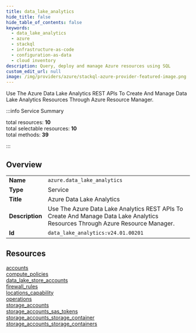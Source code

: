 ```yaml
---
title: data_lake_analytics
hide_title: false
hide_table_of_contents: false
keywords:
  - data_lake_analytics
  - azure
  - stackql
  - infrastructure-as-code
  - configuration-as-data
  - cloud inventory
description: Query, deploy and manage Azure resources using SQL
custom_edit_url: null
image: /img/providers/azure/stackql-azure-provider-featured-image.png
---
```

Use The Azure Data Lake Analytics REST APIs To Create And Manage Data Lake Analytics Resources Through Azure Resource Manager.  
    
:::info Service Summary

<div class="row">
<div class="providerDocColumn">
<span>total resources:&nbsp;<b>10</b></span><br />
<span>total selectable resources:&nbsp;<b>10</b></span><br />
<span>total methods:&nbsp;<b>39</b></span><br />
</div>
</div>

:::

## Overview
<table><tbody>
<tr><td><b>Name</b></td><td><code>azure.data_lake_analytics</code></td></tr>
<tr><td><b>Type</b></td><td>Service</td></tr>
<tr><td><b>Title</b></td><td>Azure Data Lake Analytics</td></tr>
<tr><td><b>Description</b></td><td>Use The Azure Data Lake Analytics REST APIs To Create And Manage Data Lake Analytics Resources Through Azure Resource Manager.</td></tr>
<tr><td><b>Id</b></td><td><code>data_lake_analytics:v24.01.00201</code></td></tr>
</tbody></table>

## Resources
<div class="row">
<div class="providerDocColumn">
<a href="/providers/azure/data_lake_analytics/accounts/">accounts</a><br />
<a href="/providers/azure/data_lake_analytics/compute_policies/">compute_policies</a><br />
<a href="/providers/azure/data_lake_analytics/data_lake_store_accounts/">data_lake_store_accounts</a><br />
<a href="/providers/azure/data_lake_analytics/firewall_rules/">firewall_rules</a><br />
<a href="/providers/azure/data_lake_analytics/locations_capability/">locations_capability</a><br />
</div>
<div class="providerDocColumn">
<a href="/providers/azure/data_lake_analytics/operations/">operations</a><br />
<a href="/providers/azure/data_lake_analytics/storage_accounts/">storage_accounts</a><br />
<a href="/providers/azure/data_lake_analytics/storage_accounts_sas_tokens/">storage_accounts_sas_tokens</a><br />
<a href="/providers/azure/data_lake_analytics/storage_accounts_storage_container/">storage_accounts_storage_container</a><br />
<a href="/providers/azure/data_lake_analytics/storage_accounts_storage_containers/">storage_accounts_storage_containers</a><br />
</div>
</div>
